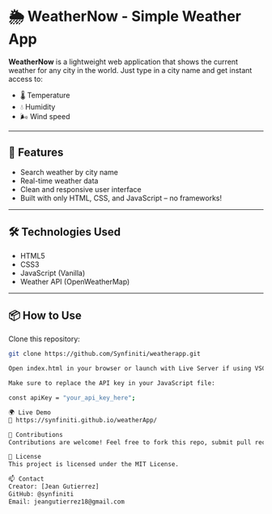 # 🌦️ WeatherNow - Simple Weather App

**WeatherNow** is a lightweight web application that shows the current weather for any city in the world. Just type in a city name and get instant access to:

- 🌡️ Temperature  
- 💧 Humidity  
- 🌬️ Wind speed

---

## 🚀 Features

- Search weather by city name
- Real-time weather data
- Clean and responsive user interface
- Built with only HTML, CSS, and JavaScript – no frameworks!

---

## 🛠️ Technologies Used

- HTML5
- CSS3
- JavaScript (Vanilla)
- Weather API (OpenWeatherMap)

---

## 📦 How to Use

Clone this repository:

```bash
git clone https://github.com/Synfiniti/weatherapp.git

Open index.html in your browser or launch with Live Server if using VSCode.

Make sure to replace the API key in your JavaScript file:

const apiKey = "your_api_key_here";

🌍 Live Demo
🔗 https://synfiniti.github.io/weatherApp/

🙌 Contributions
Contributions are welcome! Feel free to fork this repo, submit pull requests, or open issues to help improve the app.

📄 License
This project is licensed under the MIT License.

📫 Contact
Creator: [Jean Gutierrez]
GitHub: @synfiniti
Email: jeangutierrez18@gmail.com
